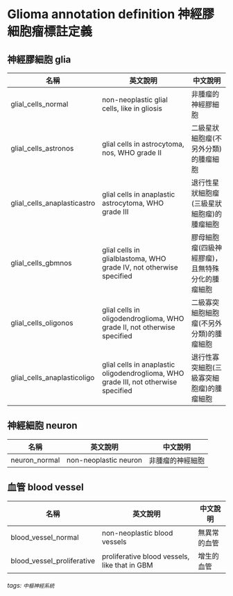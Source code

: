 # Glioma annotation definition 神經膠細胞瘤標註定義


## 神經膠細胞 glia 

| 名稱 | 英文說明  | 中文說明   |
| ------- | ------- | -------- |
| glial_cells_normal| non-neoplastic glial cells, like in gliosis | 非腫瘤的神經膠細胞 |
| glial_cells_astronos | glial cells in astrocytoma, nos, WHO grade II | 二級星狀細胞瘤(不另外分類)的腫瘤細胞 |
| glial_cells_anaplasticastro | glial cells in anaplastic astrocytoma, WHO grade III | 退行性星狀細胞瘤(三級星狀細胞瘤)的腫瘤細胞 |
| glial_cells_gbmnos | glial cells in glialblastoma, WHO grade IV, not otherwise specified | 膠母細胞瘤(四級神經膠瘤)，且無特殊分化的腫瘤細胞 |
| glial_cells_oligonos | glial cells in oligodendroglioma, WHO grade II, not otherwise specified | 二級寡突細胞細胞瘤(不另外分類)的腫瘤細胞 |
| glial_cells_anaplasticoligo | glial cells in anaplastic oligodendroglioma, WHO grade III, not otherwise specified | 退行性寡突細胞(三級寡突細胞瘤)的腫瘤細胞 |

## 神經細胞 neuron 
| 名稱 | 英文說明  | 中文說明   |
| ------- | ------- | -------- |
| neuron_normal| non-neoplastic neuron | 非腫瘤的神經細胞 |

## 血管 blood vessel
| 名稱 | 英文說明  | 中文說明   |
| ------- | ------- | -------- |
| blood_vessel_normal| non-neoplastic blood vessels | 無異常的血管 |
| blood_vessel_proliferative| proliferative blood vessels, like that in GBM | 增生的血管 |

###### tags: `中樞神經系統`